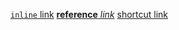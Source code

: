 [`inline` link](/valid-file-link.md)
[**reference** _link_][valid-file]
[shortcut link]

[valid-file]: ./valid-file-link.md
[shortcut link]: ./valid-file-link.md
